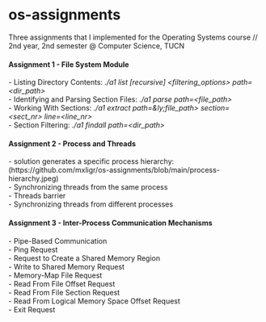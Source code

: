 # os-assignments
Three assignments that I implemented for the Operating Systems course // 2nd year, 2nd semester @ Computer Science, TUCN

<h4>Assignment 1 - File System Module</h4>
- Listing Directory Contents: <i>./a1 list [recursive] &lt;filtering_options&gt; path=&lt;dir_path&gt; <br></i>
- Identifying and Parsing Section Files: <i>./a1 parse path=&lt;file_path&gt;</i> <br>
- Working With Sections: <i> ./a1 extract path=&ly;file_path&gt; section=&lt;sect_nr&gt; line=&lt;line_nr&gt; </i><br>
- Section Filtering: <i> ./a1 findall path=&lt;dir_path&gt; </i><br>

<h4>Assignment 2 - Process and Threads</h4>
- solution generates a specific process hierarchy: (https://github.com/mxligr/os-assignments/blob/main/process-hierarchy.jpeg) <br>
- Synchronizing threads from the same process <br>
- Threads barrier <br>
- Synchronizing threads from different processes <br>

<h4>Assignment 3 - Inter-Process Communication Mechanisms </h4>
- Pipe-Based Communication <br>
- Ping Request <br>
- Request to Create a Shared Memory Region <br>
- Write to Shared Memory Request <br>
- Memory-Map File Request <br>
- Read From File Offset Request <br>
- Read From File Section Request <br>
- Read From Logical Memory Space Offset Request <br>
- Exit Request <br>

